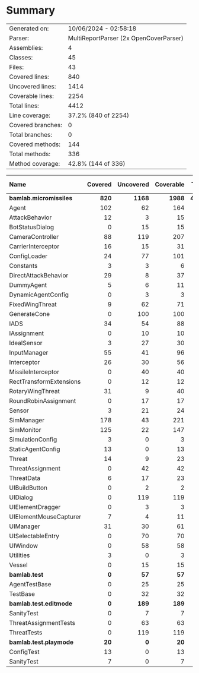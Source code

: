 ﻿# Summary
|||
|:---|:---|
| Generated on: | 10/06/2024 - 02:58:18 |
| Parser: | MultiReportParser (2x OpenCoverParser) |
| Assemblies: | 4 |
| Classes: | 45 |
| Files: | 43 |
| Covered lines: | 840 |
| Uncovered lines: | 1414 |
| Coverable lines: | 2254 |
| Total lines: | 4412 |
| Line coverage: | 37.2% (840 of 2254) |
| Covered branches: | 0 |
| Total branches: | 0 |
| Covered methods: | 144 |
| Total methods: | 336 |
| Method coverage: | 42.8% (144 of 336) |

|**Name**|**Covered**|**Uncovered**|**Coverable**|**Total**|**Line coverage**|**Covered**|**Total**|**Branch coverage**|**Covered**|**Total**|**Method coverage**|
|:---|---:|---:|---:|---:|---:|---:|---:|---:|---:|---:|---:|
|**bamlab.micromissiles**|**820**|**1168**|**1988**|**4215**|**41.2%**|**0**|**0**|****|**141**|**309**|**45.6%**|
|Agent|102|62|164|293|62.1%|0|0||18|29|62%|
|AttackBehavior|12|3|15|62|80%|0|0||2|3|66.6%|
|BotStatusDialog|0|15|15|30|0%|0|0||0|2|0%|
|CameraController|88|119|207|454|42.5%|0|0||11|23|47.8%|
|CarrierInterceptor|16|15|31|48|51.6%|0|0||4|5|80%|
|ConfigLoader|24|77|101|149|23.7%|0|0||3|12|25%|
|Constants|3|3|6|17|50%|0|0||1|2|50%|
|DirectAttackBehavior|29|8|37|88|78.3%|0|0||2|2|100%|
|DummyAgent|5|6|11|293|45.4%|0|0||2|5|40%|
|DynamicAgentConfig|0|3|3|122|0%|0|0||0|1|0%|
|FixedWingThreat|9|62|71|143|12.6%|0|0||4|10|40%|
|GenerateCone|0|100|100|144|0%|0|0||0|9|0%|
|IADS|34|54|88|140|38.6%|0|0||9|17|52.9%|
|IAssignment|0|10|10|42|0%|0|0||0|3|0%|
|IdealSensor|3|27|30|55|10%|0|0||1|5|20%|
|InputManager|55|41|96|142|57.2%|0|0||11|11|100%|
|Interceptor|26|30|56|105|46.4%|0|0||6|10|60%|
|MissileInterceptor|0|40|40|78|0%|0|0||0|4|0%|
|RectTransformExtensions|0|12|12|18|0%|0|0||0|4|0%|
|RotaryWingThreat|31|9|40|71|77.5%|0|0||7|9|77.7%|
|RoundRobinAssignment|0|17|17|44|0%|0|0||0|2|0%|
|Sensor|3|21|24|118|12.5%|0|0||1|3|33.3%|
|SimManager|178|43|221|367|80.5%|0|0||21|28|75%|
|SimMonitor|125|22|147|233|85%|0|0||15|19|78.9%|
|SimulationConfig|3|0|3|122|100%|0|0||1|1|100%|
|StaticAgentConfig|13|0|13|67|100%|0|0||5|5|100%|
|Threat|14|9|23|50|60.8%|0|0||4|5|80%|
|ThreatAssignment|0|42|42|79|0%|0|0||0|5|0%|
|ThreatData|6|17|23|45|26%|0|0||1|5|20%|
|UIBuildButton|0|2|2|11|0%|0|0||0|2|0%|
|UIDialog|0|119|119|198|0%|0|0||0|18|0%|
|UIElementDragger|0|3|3|12|0%|0|0||0|1|0%|
|UIElementMouseCapturer|7|4|11|20|63.6%|0|0||2|3|66.6%|
|UIManager|31|30|61|106|50.8%|0|0||9|16|56.2%|
|UISelectableEntry|0|70|70|113|0%|0|0||0|15|0%|
|UIWindow|0|58|58|100|0%|0|0||0|9|0%|
|Utilities|3|0|3|9|100%|0|0||1|1|100%|
|Vessel|0|15|15|27|0%|0|0||0|5|0%|
|**bamlab.test**|**0**|**57**|**57**|**99**|**0%**|**0**|**0**|****|**0**|**11**|**0%**|
|AgentTestBase|0|25|25|46|0%|0|0||0|5|0%|
|TestBase|0|32|32|53|0%|0|0||0|6|0%|
|**bamlab.test.editmode**|**0**|**189**|**189**|**459**|**0%**|**0**|**0**|****|**0**|**13**|**0%**|
|SanityTest|0|7|7|22|0%|0|0||0|2|0%|
|ThreatAssignmentTests|0|63|63|141|0%|0|0||0|2|0%|
|ThreatTests|0|119|119|296|0%|0|0||0|9|0%|
|**bamlab.test.playmode**|**20**|**0**|**20**|**54**|**100%**|**0**|**0**|****|**3**|**3**|**100%**|
|ConfigTest|13|0|13|30|100%|0|0||2|2|100%|
|SanityTest|7|0|7|24|100%|0|0||1|1|100%|

